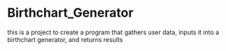 # Birthchart_Generator
this is a project to create a program that gathers user data, inputs it into a birthchart generator, and returns results
